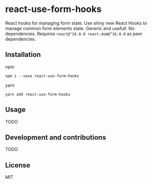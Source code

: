 # react-use-form-hooks
React hooks for managing form state.
Use shiny new React Hooks to manage common form elements state. Generic and usefull.
No dependencies. Requires `react@^16.8.0 react-dom@^16.8.0` as peer dependencies.

## Installation

npm
```
npm i --save react-use-form-hooks
```

yarn
```
yarn add react-use-form-hooks
```

## Usage
TODO

## Development and contributions
TODO

## License

MIT
